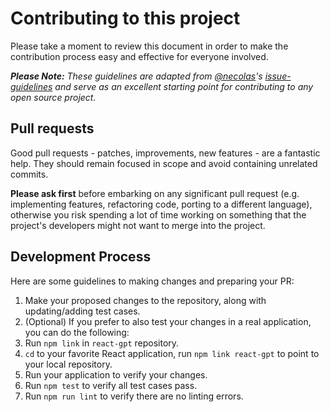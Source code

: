 # Contributing to this project

Please take a moment to review this document in order to make the contribution
process easy and effective for everyone involved.

_**Please Note:** These guidelines are adapted from [@necolas](https://github.com/necolas)'s
[issue-guidelines](https://github.com/necolas/issue-guidelines) and serve as
an excellent starting point for contributing to any open source project._

<a name="pull-requests"></a>
## Pull requests

Good pull requests - patches, improvements, new features - are a fantastic
help. They should remain focused in scope and avoid containing unrelated
commits.

**Please ask first** before embarking on any significant pull request (e.g.
implementing features, refactoring code, porting to a different language),
otherwise you risk spending a lot of time working on something that the
project's developers might not want to merge into the project.

<a name="development"></a>
## Development Process
Here are some guidelines to making changes and preparing your PR:

1. Make your proposed changes to the repository, along with updating/adding test cases.
2. (Optional) If you prefer to also test your changes in a real application, you can do the following:
  1. Run `npm link` in `react-gpt` repository.
  2. `cd` to your favorite React application, run `npm link react-gpt` to point to your local repository.
  3. Run your application to verify your changes.
3. Run `npm test` to verify all test cases pass.
4. Run `npm run lint` to verify there are no linting errors.
